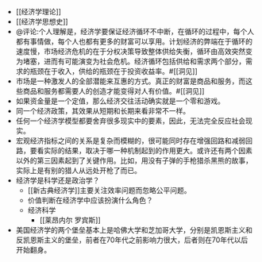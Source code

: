 - [[经济学理论]]
- [[经济学思想史]]
- @评论:个人理解是，经济学要保证经济循环不中断，在循环的过程中，每个人都有事情做，每个人也都有更多的财富可以享用。计划经济的弊端在于循环的速度慢，市场经济危机的在于分权决策导致整体供给失衡，循环由高效突然变为堵塞，进而有可能演变为社会危机。经济循环包括供给和需求两个部分，需求的瓶颈在于收入，供给的瓶颈在于投资收益率。#[[洞见]]
- 市场是一种激发人的全部潜能来互惠的方式。真正的财富是商品和服务，而这些商品和服务都需要人的创造才能变得对人有价值。#[[洞见]]
- 如果资金量是一个定值，那么经济交往活动确实就是一个零和游戏。
- 同一个经济政策，其效果从短期和长期来看非常不一样。
- 任何一个经济学模型都要舍弃很多现实中的要素，因此，无法完全反应社会现实。
- 宏观经济指标之间的关系是复杂而模糊的，很可能同时存在增强回路和减弱回路，要看实际的结果，取决于哪一种机制起到的作用更大。或许还有两个因素以外的第三因素起到了关键作用。比如，用没有子弹的手枪猎杀黑熊的故事，实际上是有别的猎人从远处开枪了而已。
- 经济学是科学还是政治学？
    - [[新古典经济学]]主要关注效率问题而忽略公平问题。
    - 价值判断在经济学中应该扮演什么角色？
    - 经济科学
        - [[莱昂内尔 罗宾斯]] 
- 美国经济学的两个堡垒基本上是哈佛大学和芝加哥大学，分别是凯恩斯主义和反凯恩斯主义的堡垒，前者在70年代之前影响力很大，后者则在70年代以后开始翻身。
